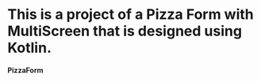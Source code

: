 # This is a project of a Pizza Form with MultiScreen that is designed using Kotlin.


#### PizzaForm
